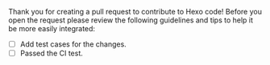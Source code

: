 Thank you for creating a pull request to contribute to Hexo code! Before you open the request please review the following guidelines and tips to help it be more easily integrated:

- [ ] Add test cases for the changes.
- [ ] Passed the CI test.
